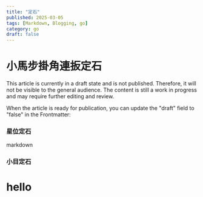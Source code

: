 ```yaml
---
title: "定石"
published: 2025-03-05
tags: [Markdown, Blogging, go]
category: go
draft: false
---
```


# 小馬步掛角連扳定石

This article is currently in a draft state and is not published. Therefore, it will not be visible to the general audience. The content is still a work in progress and may require further editing and review.

When the article is ready for publication, you can update the "draft" field to "false" in the Frontmatter:

### 星位定石

markdown

### 小目定石

<h1>hello</h1>
<script src="/eidogo-player-1.2/player/js/all.compressed.js">
</script>
<div class="eidogo-player-auto" sgf="/eidogo-player-1.2/sgf/blood_vomit.sgf">
</div>

[//]: # (<div style="background-color: red; width: 200px; "></div>)

[//]: # ()
[//]: # (<!-- WGo.js 播放器 -->)

[//]: # (<script src="https://wgo.waltheri.net/wgo.player.min.js"></script>)

[//]: # ()
[//]: # (<!-- 播放器的樣式 -->)

[//]: # (<link href="https://wgo.waltheri.net/wgo.player.css" rel="stylesheet">)

[//]: # ()
[//]: # (<div id="board" style="width:400px; height:400px;"></div>)

[//]: # ()
[//]: # (<script>)

[//]: # (  var board = new WGo.Board&#40;document.getElementById&#40;"board"&#41;, {)

[//]: # (    width: 400,)

[//]: # (    height: 400)

[//]: # (  }&#41;;)

[//]: # ()
[//]: # (  board.addObject&#40;{)

[//]: # (    x: 3,)

[//]: # (    y: 3,)

[//]: # (    c: WGo.B)

[//]: # (  }&#41;;)

[//]: # ()
[//]: # (  board.addObject&#40;{)

[//]: # (    x: 4,)

[//]: # (    y: 4,)

[//]: # (    c: WGo.W)

[//]: # (  }&#41;;)

[//]: # (</script>)

[//]: # (<div id="board" style="width:400px; height:400px;"></div>)

[//]: # ()
[//]: # (<script>)

[//]: # (  var board = new WGo.Board&#40;document.getElementById&#40;"board"&#41;, {)

[//]: # (    width: 400,)

[//]: # (    height: 400)

[//]: # (  }&#41;;)

[//]: # ()
[//]: # (  board.addObject&#40;{ x: 3, y: 3, c: WGo.B }&#41;; // 黑子)

[//]: # (  board.addObject&#40;{ x: 4, y: 4, c: WGo.W }&#41;; // 白子)

[//]: # (</script>)

[//]: # ()
[//]: # ()
[//]: # (pnpm dev run code from local)

[//]: # (shift shift search something from project)

[//]: # (ctrl shift r reflash website)